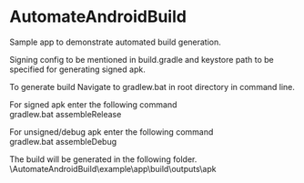 # AutomateAndroidBuild

Sample app to demonstrate automated build generation.

Signing config to be mentioned in build.gradle and keystore path to be specified
for generating signed apk.

To generate build Navigate to gradlew.bat in root directory in command line.

For signed apk enter the following command<br />
gradlew.bat assembleRelease <br />

For unsigned/debug apk enter the following command<br />
gradlew.bat assembleDebug <br />

The build will be generated in the following folder.<br />
\AutomateAndroidBuild\example\app\build\outputs\apk
